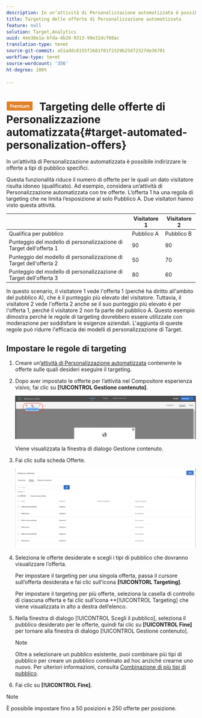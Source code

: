 ```yaml
---
description: In un’attività di Personalizzazione automatizzata è possibile indirizzare le offerte a tipi di pubblico specifici.
title: Targeting delle offerte di Personalizzazione automatizzata
feature: null
solution: Target,Analytics
uuid: 4ee30e1a-bfda-4b20-9313-99e32dcf60ac
translation-type: tm+mt
source-git-commit: a51addc6155f2681f01f2329b25d72327de36701
workflow-type: tm+mt
source-wordcount: '356'
ht-degree: 100%

---
```



# ![PREMIUM](/help/assets/premium.png) Targeting delle offerte di Personalizzazione automatizzata{#target-automated-personalization-offers}

In un’attività di Personalizzazione automatizzata è possibile indirizzare le offerte a tipi di pubblico specifici.

Questa funzionalità riduce il numero di offerte per le quali un dato visitatore risulta idoneo (qualificato). Ad esempio, considera un’attività di Personalizzazione automatizzata con tre offerte. L’offerta 1 ha una regola di targeting che ne limita l’esposizione al solo Pubblico A. Due visitatori hanno visto questa attività.

|  | Visitatore 1 | Visitatore 2 |
|--- |--- |--- |
| Qualifica per pubblico | Pubblico A | Pubblico B |
| Punteggio del modello di personalizzazione di Target dell&#39;offerta 1 | 90 | 90 |
| Punteggio del modello di personalizzazione di Target dell&#39;offerta 2 | 50 | 70 |
| Punteggio del modello di personalizzazione di Target dell&#39;offerta 3 | 80 | 60 |

In questo scenario, il visitatore 1 vede l&#39;offerta 1 (perché ha diritto all&#39;ambito del pubblico A), che è il punteggio più elevato del visitatore. Tuttavia, il visitatore 2 vede l&#39;offerta 2 anche se il suo punteggio più elevato è per l&#39;offerta 1, perché il visitatore 2 non fa parte del pubblico A. Questo esempio dimostra perché le regole di targeting dovrebbero essere utilizzate con moderazione per soddisfare le esigenze aziendali. L&#39;aggiunta di queste regole può ridurre l&#39;efficacia dei modelli di personalizzazione di Target.

## Impostare le regole di targeting

1. Creare un’[attività di Personalizzazione automatizzata](/help/c-activities/t-automated-personalization/create-ap-activity.md) contenente le offerte sulle quali desideri eseguire il targeting.
1. Dopo aver impostato le offerte per l’attività nel Compositore esperienza visivo, fai clic su **[!UICONTROL Gestione contenuto]**.

   ![Gestione contenuto](/help/c-activities/t-automated-personalization/assets/manage-content.png)

   Viene visualizzata la finestra di dialogo Gestione contenuto.

1. Fai clic sulla scheda Offerte.

   ![Pagina Offerte](/help/c-activities/t-automated-personalization/assets/manage-content-offers.png)

1. Seleziona le offerte desiderate e scegli i tipi di pubblico che dovranno visualizzare l’offerta.

   Per impostare il targeting per una singola offerta, passa il cursore sull’offerta desiderata e fai clic sull’icona **[!UICONTORL Targeting]**.

   Per impostare il targeting per più offerte, seleziona la casella di controllo di ciascuna offerta e fai clic sull’icona **[!UICONTROL Targeting] che viene visualizzata in alto a destra dell’elenco.

1. Nella finestra di dialogo [!UICONTROL Scegli il pubblico], seleziona il pubblico desiderato per le offerte, quindi fai clic su **[!UICONTROL Fine]** per tornare alla finestra di dialogo [!UICONTROL Gestione contenuto].

   >[!NOTE]
   >
   >Oltre a selezionare un pubblico esistente, puoi combinare più tipi di pubblico per creare un pubblico combinato ad hoc anziché crearne uno nuovo. Per ulteriori informazioni, consulta [Combinazione di più tipi di pubblico](../../c-target/combining-multiple-audiences.md#concept_A7386F1EA4394BD2AB72399C225981E5).

1. Fai clic su **[!UICONTROL Fine]**.

>[!NOTE]
>
>È possibile impostare fino a 50 posizioni e 250 offerte per posizione.
